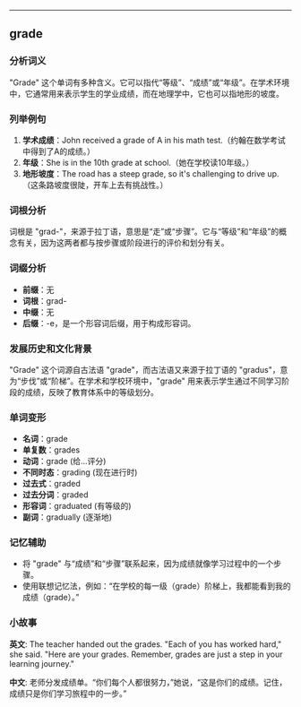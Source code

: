 
---------------
## grade
### 分析词义
"Grade" 这个单词有多种含义。它可以指代“等级”、“成绩”或“年级”。在学术环境中，它通常用来表示学生的学业成绩，而在地理学中，它也可以指地形的坡度。

### 列举例句
1. **学术成绩**：John received a grade of A in his math test.（约翰在数学考试中得到了A的成绩。）
2. **年级**：She is in the 10th grade at school.（她在学校读10年级。）
3. **地形坡度**：The road has a steep grade, so it's challenging to drive up.（这条路坡度很陡，开车上去有挑战性。）

### 词根分析
词根是 "grad-"，来源于拉丁语，意思是“走”或“步骤”。它与“等级”和“年级”的概念有关，因为这两者都与按步骤或阶段进行的评价和划分有关。

### 词缀分析
- **前缀**：无
- **词根**：grad-
- **中缀**：无
- **后缀**：-e，是一个形容词后缀，用于构成形容词。

### 发展历史和文化背景
"Grade" 这个词源自古法语 "grade"，而古法语又来源于拉丁语的 "gradus"，意为“步伐”或“阶梯”。在学术和学校环境中，"grade" 用来表示学生通过不同学习阶段的成绩，反映了教育体系中的等级划分。

### 单词变形
- **名词**：grade
- **单复数**：grades
- **动词**：grade (给...评分)
- **不同时态**：grading (现在进行时)
- **过去式**：graded
- **过去分词**：graded
- **形容词**：graduated (有等级的)
- **副词**：gradually (逐渐地)

### 记忆辅助
- 将 "grade" 与“成绩”和“步骤”联系起来，因为成绩就像学习过程中的一个步骤。
- 使用联想记忆法，例如：“在学校的每一级（grade）阶梯上，我都能看到我的成绩（grade）。”

### 小故事
**英文**:
The teacher handed out the grades. "Each of you has worked hard," she said. "Here are your grades. Remember, grades are just a step in your learning journey."

**中文**:
老师分发成绩单。“你们每个人都很努力，”她说，“这是你们的成绩。记住，成绩只是你们学习旅程中的一步。”

